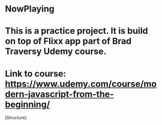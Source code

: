 # NowPlaying
# This is a practice project. It is build on top of Flixx app part of Brad Traversy Udemy course. 
# Link to course: https://www.udemy.com/course/modern-javascript-from-the-beginning/

[Structure]
